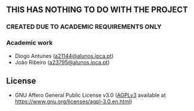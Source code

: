 ## THIS HAS NOTHING TO DO WITH THE PROJECT
### CREATED DUE TO ACADEMIC REQUIREMENTS ONLY

### Academic work

- Diogo Antunes (a21144@alunos.ipca.pt)
- João Ribeiro (a23795@alunos.ipca.pt)

## License

- GNU Affero General Public License v3.0
  ([AGPLv3](LICENSE) available at https://www.gnu.org/licenses/agpl-3.0.en.html)
